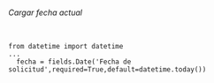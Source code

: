 ###### Cargar fecha actual

<code>
from datetime import datetime
...
  fecha = fields.Date('Fecha de solicitud',required=True,default=datetime.today())
</code>
